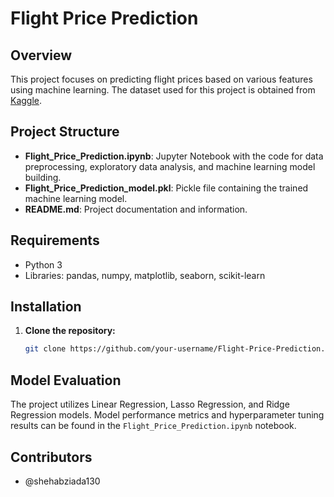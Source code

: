 # Flight Price Prediction

## Overview

This project focuses on predicting flight prices based on various features using machine learning. The dataset used for this project is obtained from [Kaggle](https://www.kaggle.com/datasets/shubhambathwal/flight-price-prediction).

## Project Structure

- **Flight_Price_Prediction.ipynb**: Jupyter Notebook with the code for data preprocessing, exploratory data analysis, and machine learning model building.
- **Flight_Price_Prediction_model.pkl**: Pickle file containing the trained machine learning model.
- **README.md**: Project documentation and information.

## Requirements

- Python 3
- Libraries: pandas, numpy, matplotlib, seaborn, scikit-learn

## Installation

1. **Clone the repository:**

   ```bash
   git clone https://github.com/your-username/Flight-Price-Prediction.git
## Model Evaluation

The project utilizes Linear Regression, Lasso Regression, and Ridge Regression models. Model performance metrics and hyperparameter tuning results can be found in the `Flight_Price_Prediction.ipynb` notebook.

## Contributors

- @shehabziada130


